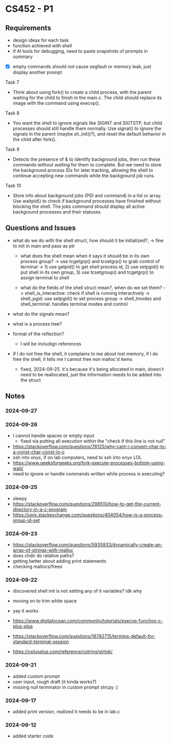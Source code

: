 # CS452 - P1

## Requirements
* design ideas for each task
* function achieved with shell
* if AI tools for debugging, need to paste snapshots of prompts in summary

- [X] empty commands should not cause segfault or memory leak, just display another prompt

Task 7
* Think about using fork() to create a child process, with the parent waiting for the child to finish in the main.c. The child should replace its image with the command using execvp().

Task 8
* You want the shell to ignore signals like SIGINT and SIGTSTP, but child processes should still handle them normally. Use signal() to ignore the signals in the parent (maybe sh_init()?), and reset the default behavior in the child after fork().

Task 9
* Detects the presence of & to identify background jobs, then run these commands without waiting for them to complete. But we need to store the background process IDs for later tracking, allowing the shell to continue accepting new commands while the background job runs.

Task 10
* Store info about background jobs (PID and command) in a list or array. Use waitpid() to check if background processes have finished without blocking the shell. The jobs command should display all active background processes and their statuses.

## Questions and Issues
* what do we do with the shell struct, how should it be initialized?,
  -> fine to init in main and pass as ptr

  * what does the shell mean when it says it should be in its own process group?
    -> use tcgetgrp() and tcsetgrp() to grab control of terminal
    -> 1) use getpid() to get shell process id, 2) use setpgid() to put shell in its own group, 3) use tcsetgroup() and tcgetgrp() to assign terminal to shell 

  * what do the fields of the shell struct mean?, when do we set them?
    -> shell_is_interactive: check if shell is running interactively
    -> shell_pgid: use setpgid() to set process group
    -> shell_tmodes and shell_terminal: handles terminal modes and control

* what do the signals mean?
* what is a process tree?

* format of the reflection?
  * I will be includign references

* if I do not free the shell, it complains to me about lost memory, if I do free the shell, it tells me I cannot free non malloc'd items
  * fixed, 2024-09-25. it's because it's being allocated in main, doesn't need to be reallocated, just the information needs to be added into the struct

## Notes

### 2024-09-27

### 2024-09-26
* I cannot handle spaces or empty input
  * fixed via putting all execution within the "check if this line is not null"
* https://stackoverflow.com/questions/78125/why-cant-i-convert-char-to-a-const-char-const-in-c
* ssh into onyx, if on lab computers, need to ssh into onyx LOL
* https://www.geeksforgeeks.org/fork-execute-processes-bottom-using-wait/
* need to ignore or handle commands written while process is executing?

### 2024-09-25
* sleepy
* https://stackoverflow.com/questions/298510/how-to-get-the-current-directory-in-a-c-program
* https://unix.stackexchange.com/questions/404054/how-is-a-process-group-id-set

### 2024-09-23
* https://stackoverflow.com/questions/5935933/dynamically-create-an-array-of-strings-with-malloc
* does chdir do relative paths?
* getting better about adding print statements
* checking mallocs/frees

### 2024-09-22
* discovered shell init is not setting any of it variables? idk why
* moving on to trim white space

* yay it works
* https://www.digitalocean.com/community/tutorials/execvp-function-c-plus-plus
* https://stackoverflow.com/questions/16782715/termios-default-for-standard-terminal-session
* https://cplusplus.com/reference/cstring/strtok/

### 2024-09-21
* added custom prompt
* user input, rough draft (it kinda works?)
* missing null terminator in custom prompt strcpy :(

### 2024-09-17
* added print version, realized it needs to be in lab.c

### 2024-09-12
* added starter code
